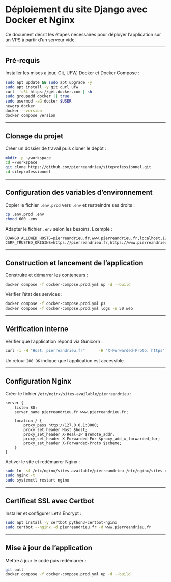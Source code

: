 # Déploiement du site Django avec Docker et Nginx

Ce document décrit les étapes nécessaires pour déployer l’application sur un VPS à partir d’un serveur vide.

---

## Pré-requis

Installer les mises à jour, Git, UFW, Docker et Docker Compose :

```bash
sudo apt update && sudo apt upgrade -y
sudo apt install -y git curl ufw
curl -fsSL https://get.docker.com | sh
sudo groupadd docker || true
sudo usermod -aG docker $USER
newgrp docker
docker --version
docker compose version
```

---

## Clonage du projet

Créer un dossier de travail puis cloner le dépôt :

```bash
mkdir -p ~/workspace
cd ~/workspace
git clone https://github.com/pierreandrieu/siteprofessionnel.git
cd siteprofessionnel
```

---

## Configuration des variables d’environnement

Copier le fichier `.env.prod` vers `.env` et restreindre ses droits :

```bash
cp .env.prod .env
chmod 600 .env
```

Adapter le fichier `.env` selon les besoins. Exemple :

```env
DJANGO_ALLOWED_HOSTS=pierreandrieu.fr,www.pierreandrieu.fr,localhost,127.0.0.1
CSRF_TRUSTED_ORIGINS=https://pierreandrieu.fr,https://www.pierreandrieu.fr
```

---

## Construction et lancement de l’application

Construire et démarrer les conteneurs :

```bash
docker compose -f docker-compose.prod.yml up -d --build
```

Vérifier l’état des services :

```bash
docker compose -f docker-compose.prod.yml ps
docker compose -f docker-compose.prod.yml logs -n 50 web
```

---

## Vérification interne

Vérifier que l’application répond via Gunicorn :

```bash
curl -i -H "Host: pierreandrieu.fr"      -H "X-Forwarded-Proto: https"      http://127.0.0.1:8000/healthz
```

Un retour `200 OK` indique que l’application est accessible.

---

## Configuration Nginx

Créer le fichier `/etc/nginx/sites-available/pierreandrieu` :

```nginx
server {
    listen 80;
    server_name pierreandrieu.fr www.pierreandrieu.fr;

    location / {
        proxy_pass http://127.0.0.1:8000;
        proxy_set_header Host $host;
        proxy_set_header X-Real-IP $remote_addr;
        proxy_set_header X-Forwarded-For $proxy_add_x_forwarded_for;
        proxy_set_header X-Forwarded-Proto $scheme;
    }
}
```

Activer le site et redémarrer Nginx :

```bash
sudo ln -sf /etc/nginx/sites-available/pierreandrieu /etc/nginx/sites-enabled/pierreandrieu
sudo nginx -t
sudo systemctl restart nginx
```

---

## Certificat SSL avec Certbot

Installer et configurer Let’s Encrypt :

```bash
sudo apt install -y certbot python3-certbot-nginx
sudo certbot --nginx -d pierreandrieu.fr -d www.pierreandrieu.fr
```

---

## Mise à jour de l’application

Mettre à jour le code puis redémarrer :

```bash
git pull
docker compose -f docker-compose.prod.yml up -d --build
```
